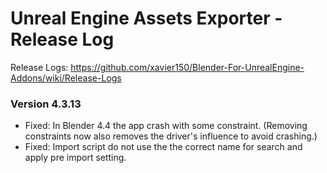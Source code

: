 # Unreal Engine Assets Exporter - Release Log
Release Logs: https://github.com/xavier150/Blender-For-UnrealEngine-Addons/wiki/Release-Logs

### Version 4.3.13

- Fixed: In Blender 4.4 the app crash with some constraint. (Removing constraints now also removes the driver's influence to avoid crashing.)
- Fixed: Import script do not use the the correct name for search and apply pre import setting.
